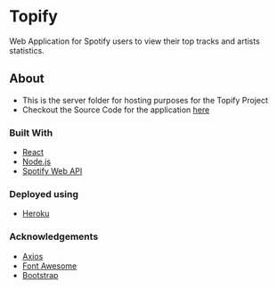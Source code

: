 <p align="center">
  <h1>Topify</h1>
  <p>
   Web Application for Spotify users to view their top tracks and artists statistics.
  </p>
</p>

<!-- ABOUT THE PROJECT -->

## About 

- This is the server folder for hosting purposes for the Topify Project
- Checkout the Source Code for the application [here](https://github.com/hemani-gajjar/Topify)

### Built With

- [React](https://reactjs.org/)
- [Node.js](https://nodejs.dev/)
- [Spotify Web API](https://developer.spotify.com/documentation/web-api/)

### Deployed using

- [Heroku](https://www.heroku.com/home)

### Acknowledgements

- [Axios](https://axios-http.com/docs/intro)
- [Font Awesome](https://fontawesome.com/)
- [Bootstrap](https://getbootstrap.com/)
